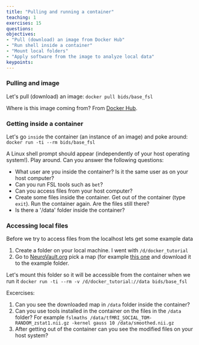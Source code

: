 ```yaml
---
title: "Pulling and running a container"
teaching: 1
exercises: 15
questions:
objectives:
- "Pull (download) an image from Docker Hub"
- "Run shell inside a container"
- "Mount local folders"
- "Apply software from the image to analyze local data"
keypoints:
---
```


### Pulling and image
Let's pull (download) an image:
`docker pull bids/base_fsl`

Where is this image coming from? From [Docker Hub](https://hub.docker.com/r/bids/base_fsl/).

### Getting inside a container
Let's go `inside` the container (an instance of an image) and poke around:
`docker run -ti --rm bids/base_fsl`

A Linux shell prompt should appear (independently of your host operating system!). Play around. Can you answer the following questions:
- What user are you inside the container? Is it the same user as on your host computer?
- Can you run FSL tools such as `bet`?
- Can you access files from your host computer?
- Create some files inside the container. Get out of the container (type `exit`). Run the container again. Are the files still there?
- Is there a '/data' folder inside the container?

### Accessing local files

Before we try to access files from the localhost lets get some example data

1. Create a folder on your local machine. I went with `/d/docker_tutorial`
2. Go to [NeuroVault.org](http://neurovault.org) pick a map (for example [this one](http://neurovault.org/media/images/457/tfMRI_SOCIAL_TOM-RANDOM_zstat1.nii.gz) and download it to the example folder.

Let's mount this folder so it will be accessible from the container when we run it
`docker run -ti --rm -v /d/docker_tutorial://data bids/base_fsl`

Excercises:

1. Can you see the downloaded map in `/data` folder inside the container?
2. Can you use tools installed in the container on the files in the `/data` folder? For example `fslmaths /data/tfMRI_SOCIAL_TOM-RANDOM_zstat1.nii.gz -kernel gauss 10 /data/smoothed.nii.gz`
3. After getting out of the container can you see the modified files on your host system?

